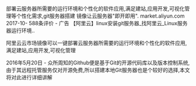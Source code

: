 部署云服务器所需要的运行环境和个性化的软件应用,满足建站,应用开发,可视化管理等个性化需求,git服务器搭建 镜像让云服务器"即开即用".
market.aliyun.com 2017-10- 588条评价 - 广告
【阿里云】linux安装git服务器_找阿里云_Linux服务器运行环境..

阿里云云市场镜像可以一键部署云服务器所需要的运行环境和个性化的软件应用,满足建站,应用开发,可视化管理


2016年5月20日 - 众所周知的Github便是基于Git的开源代码库以及版本控制系统,由于其远程托管服务仅对开源免费,所以搭建本地Git服务器也是个较好的选择,本文将对此进行详细讲解
